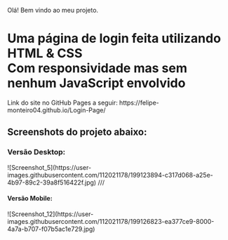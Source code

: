Olá! Bem vindo ao meu projeto.
<h1>Uma página de login feita utilizando HTML & CSS<br>Com responsividade mas sem nenhum JavaScript envolvido</h1>
<p>Link do site no GitHub Pages a seguir: https://felipe-monteiro04.github.io/Login-Page/</p>

<h2>Screenshots do projeto abaixo: </h2> 

<h3>Versão Desktop: </h3>
![Screenshot_5](https://user-images.githubusercontent.com/112021178/199123894-c317d068-a25e-4b97-89c2-39a8f516422f.jpg)
///
<h4>Versão Mobile: </h4>
![Screenshot_12](https://user-images.githubusercontent.com/112021178/199126823-ea377ce9-8000-4a7a-b707-f07b5ac1e729.jpg)
